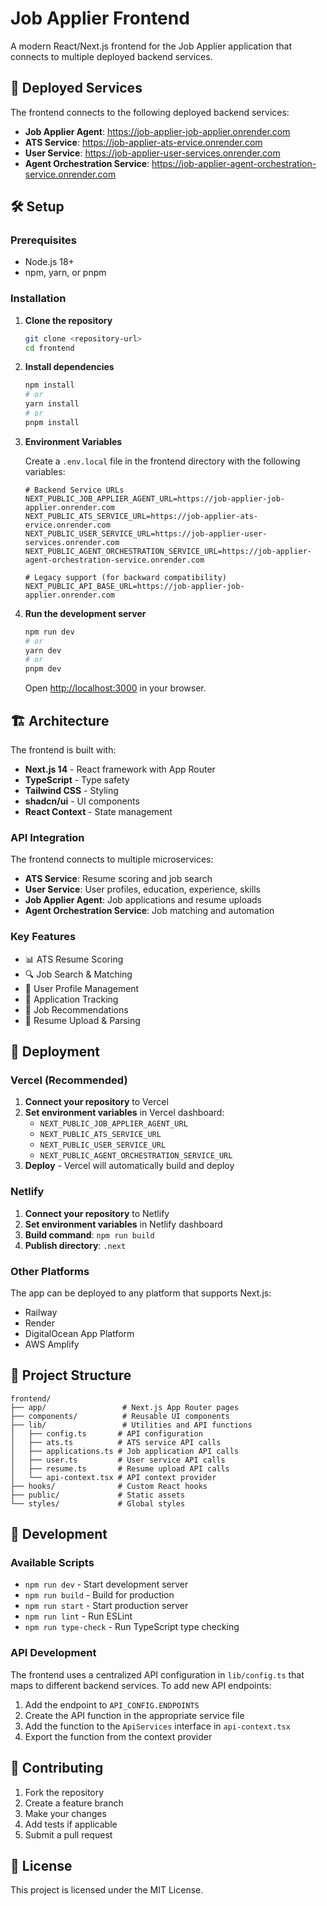 # Job Applier Frontend

A modern React/Next.js frontend for the Job Applier application that connects to multiple deployed backend services.

## 🚀 Deployed Services

The frontend connects to the following deployed backend services:

- **Job Applier Agent**: https://job-applier-job-applier.onrender.com
- **ATS Service**: https://job-applier-ats-ervice.onrender.com
- **User Service**: https://job-applier-user-services.onrender.com
- **Agent Orchestration Service**: https://job-applier-agent-orchestration-service.onrender.com

## 🛠️ Setup

### Prerequisites

- Node.js 18+
- npm, yarn, or pnpm

### Installation

1. **Clone the repository**
   ```bash
   git clone <repository-url>
   cd frontend
   ```

2. **Install dependencies**
   ```bash
   npm install
   # or
   yarn install
   # or
   pnpm install
   ```

3. **Environment Variables**

   Create a `.env.local` file in the frontend directory with the following variables:

   ```env
   # Backend Service URLs
   NEXT_PUBLIC_JOB_APPLIER_AGENT_URL=https://job-applier-job-applier.onrender.com
   NEXT_PUBLIC_ATS_SERVICE_URL=https://job-applier-ats-ervice.onrender.com
   NEXT_PUBLIC_USER_SERVICE_URL=https://job-applier-user-services.onrender.com
   NEXT_PUBLIC_AGENT_ORCHESTRATION_SERVICE_URL=https://job-applier-agent-orchestration-service.onrender.com

   # Legacy support (for backward compatibility)
   NEXT_PUBLIC_API_BASE_URL=https://job-applier-job-applier.onrender.com
   ```

4. **Run the development server**
   ```bash
   npm run dev
   # or
   yarn dev
   # or
   pnpm dev
   ```

   Open [http://localhost:3000](http://localhost:3000) in your browser.

## 🏗️ Architecture

The frontend is built with:

- **Next.js 14** - React framework with App Router
- **TypeScript** - Type safety
- **Tailwind CSS** - Styling
- **shadcn/ui** - UI components
- **React Context** - State management

### API Integration

The frontend connects to multiple microservices:

- **ATS Service**: Resume scoring and job search
- **User Service**: User profiles, education, experience, skills
- **Job Applier Agent**: Job applications and resume uploads
- **Agent Orchestration Service**: Job matching and automation

### Key Features

- 📊 ATS Resume Scoring
- 🔍 Job Search & Matching
- 👤 User Profile Management
- 📝 Application Tracking
- 🎯 Job Recommendations
- 📄 Resume Upload & Parsing

## 🚀 Deployment

### Vercel (Recommended)

1. **Connect your repository** to Vercel
2. **Set environment variables** in Vercel dashboard:
   - `NEXT_PUBLIC_JOB_APPLIER_AGENT_URL`
   - `NEXT_PUBLIC_ATS_SERVICE_URL`
   - `NEXT_PUBLIC_USER_SERVICE_URL`
   - `NEXT_PUBLIC_AGENT_ORCHESTRATION_SERVICE_URL`
3. **Deploy** - Vercel will automatically build and deploy

### Netlify

1. **Connect your repository** to Netlify
2. **Set environment variables** in Netlify dashboard
3. **Build command**: `npm run build`
4. **Publish directory**: `.next`

### Other Platforms

The app can be deployed to any platform that supports Next.js:
- Railway
- Render
- DigitalOcean App Platform
- AWS Amplify

## 📁 Project Structure

```
frontend/
├── app/                 # Next.js App Router pages
├── components/          # Reusable UI components
├── lib/                 # Utilities and API functions
│   ├── config.ts       # API configuration
│   ├── ats.ts          # ATS service API calls
│   ├── applications.ts # Job application API calls
│   ├── user.ts         # User service API calls
│   ├── resume.ts       # Resume upload API calls
│   └── api-context.tsx # API context provider
├── hooks/              # Custom React hooks
├── public/             # Static assets
└── styles/             # Global styles
```

## 🔧 Development

### Available Scripts

- `npm run dev` - Start development server
- `npm run build` - Build for production
- `npm run start` - Start production server
- `npm run lint` - Run ESLint
- `npm run type-check` - Run TypeScript type checking

### API Development

The frontend uses a centralized API configuration in `lib/config.ts` that maps to different backend services. To add new API endpoints:

1. Add the endpoint to `API_CONFIG.ENDPOINTS`
2. Create the API function in the appropriate service file
3. Add the function to the `ApiServices` interface in `api-context.tsx`
4. Export the function from the context provider

## 🤝 Contributing

1. Fork the repository
2. Create a feature branch
3. Make your changes
4. Add tests if applicable
5. Submit a pull request

## 📄 License

This project is licensed under the MIT License.
